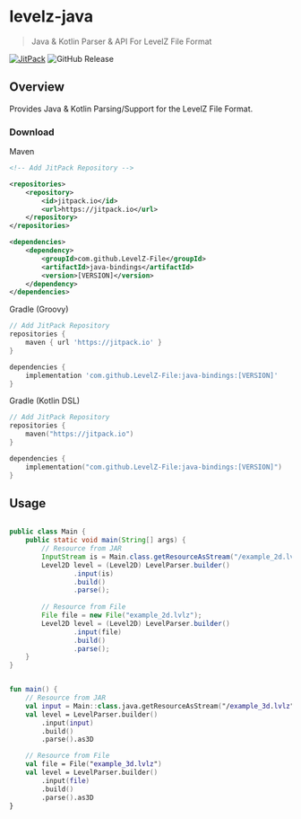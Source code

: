 # levelz-java

> Java & Kotlin Parser & API For LevelZ File Format

[![JitPack](https://jitpack.io/v/LevelZ-File/java-bindings.svg)](https://jitpack.io/#LevelZ-File/java-bindings)
![GitHub Release](https://img.shields.io/github/v/release/LevelZ-File/java-bindings)

## Overview

Provides Java & Kotlin Parsing/Support for the LevelZ File Format. 

### Download

Maven
```xml
<!-- Add JitPack Repository -->

<repositories>
    <repository>
        <id>jitpack.io</id>
        <url>https://jitpack.io</url>
    </repository>
</repositories>

<dependencies>
    <dependency>
        <groupId>com.github.LevelZ-File</groupId>
        <artifactId>java-bindings</artifactId>
        <version>[VERSION]</version>
    </dependency>
</dependencies>
```

Gradle (Groovy)
```groovy
// Add JitPack Repository
repositories {
    maven { url 'https://jitpack.io' }
}

dependencies {
    implementation 'com.github.LevelZ-File:java-bindings:[VERSION]'
}
```

Gradle (Kotlin DSL)
```kts
// Add JitPack Repository
repositories {
    maven("https://jitpack.io")
}

dependencies {
    implementation("com.github.LevelZ-File:java-bindings:[VERSION]")
}
```
## Usage

```java

public class Main {
    public static void main(String[] args) {
        // Resource from JAR
        InputStream is = Main.class.getResourceAsStream("/example_2d.lvlz");
        Level2D level = (Level2D) LevelParser.builder()
                .input(is)
                .build()
                .parse();
        
        // Resource from File
        File file = new File("example_2d.lvlz");
        Level2D level = (Level2D) LevelParser.builder()
                .input(file)
                .build()
                .parse();
    }
}

```

```kotlin

fun main() {
    // Resource from JAR
    val input = Main::class.java.getResourceAsStream("/example_3d.lvlz")
    val level = LevelParser.builder()
        .input(input)
        .build()
        .parse().as3D

    // Resource from File
    val file = File("example_3d.lvlz")
    val level = LevelParser.builder()
        .input(file)
        .build()
        .parse().as3D
}

```